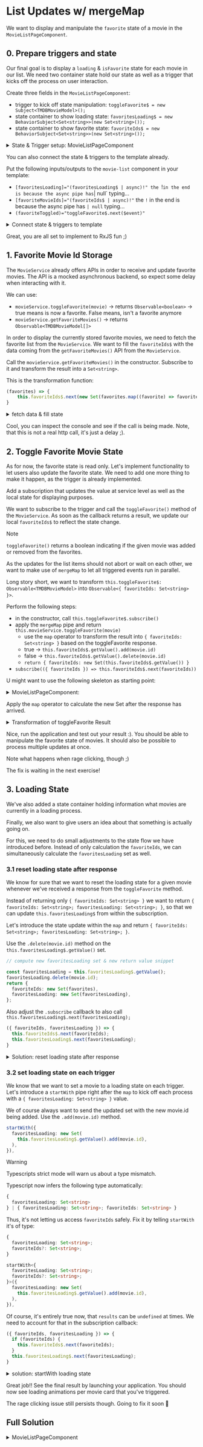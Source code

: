 # List Updates w/ mergeMap

We want to display and manipulate the `favorite` state of a movie in the `MovieListPageComponent`.

## 0. Prepare triggers and state

Our final goal is to display a `loading` & `isFavorite` state for each movie in our list. We need two container state
hold our state as well as a trigger that kicks off the process on user interaction.

Create three fields in the `MovieListPageComponent`:

* trigger to kick off state manipulation: `toggleFavorite$ = new Subject<TMDBMovieModel>();`
* state container to show loading state: `favoritesLoading$ = new BehaviorSubject<Set<string>>(new Set<string>());`
* state container to show favorite state: `favoriteIds$ = new BehaviorSubject<Set<string>>(new Set<string>());`

<details>
  <summary>State & Trigger setup: MovieListPageComponent</summary>

```ts
// movie-list-page.component.ts


// trigger to kick off state manipulation
toggleFavorite$ = new Subject<TMDBMovieModel>();

// state container to show loading state
favoritesLoading$ = new BehaviorSubject<Set<string>>(new Set<string>());
// state container to show favorite state
favoriteIds$ = new BehaviorSubject<Set<string>>(new Set<string>());
```

</details>

You can also connect the state & triggers to the template already.

Put the following inputs/outputs to the `movie-list` component in your template:
* `[favoritesLoading]="(favoritesLoading$ | async)!" the `!` in the end is because the async pipe has `| null` typing...
* `[favoriteMovieIds]="(favoriteIds$ | async)!"` the `!` in the end is because the async pipe has `| null` typing...
* `(favoriteToggled)="toggleFavorite$.next($event)"`

<details>
  <summary>Connect state & triggers to template</summary>

```html
<!-- movie-list-page.component.ts -->

@if (movies$ | async; as movies) {
  <movie-list
    [movies]="movies"
    (favoriteToggled)="toggleFavorite$.next($event)"
    [favoritesLoading]="(favoritesLoading$ | async)!"
    [favoriteMovieIds]="(favoriteIds$ | async)!"
  />
  <div (elementVisible)="paginate$.next()"></div>
} @else {
  <div class="loader"></div>
}

```

</details>

Great, you are all set to implement to RxJS fun ;)

## 1. Favorite Movie Id Storage

The `MovieService` already offers APIs in order to receive and update favorite movies. The API is a mocked asynchronous backend,
so expect some delay when interacting with it. 

We can use:

* `movieService.toggleFavorite(movie)` -> returns `Observable<boolean>` -> true means is now a favorite. False means, isn't a favorite anymore
* `movieService.getFavoriteMovies()` -> returns `Observable<TMDBMovieModel[]>`

In order to display the currently stored favorite movies, we need to fetch the favorite list from the `MovieService`.
We want to fill the `favoriteIds$` with the data coming from the `getFavoriteMovies()` API from the `MovieService`.

Call the `movieService.getFavoriteMovies()` in the constructor. Subscribe to it and transform the result into a `Set<string>`.

This is the transformation function:

```ts
(favorites) => {
    this.favoriteIds$.next(new Set(favorites.map((favorite) => favorite.id)));
}
```

<details>
  <summary>fetch data & fill state</summary>

```ts
// movie-list-page.component.ts

favoriteIds$ = new BehaviorSubject<Set<string>>(new Set<string>());

constructor() {
  this.movieService.getFavoriteMovies().subscribe((favorites) => {
    this.favoriteIds$.next(new Set(favorites.map((favorite) => favorite.id)));
  });
}
```

</details>

Cool, you can inspect the console and see if the call is being made. Note, that this is not a real http call, it's just a delay ;).

## 2. Toggle Favorite Movie State

As for now, the favorite state is read only. Let's implement functionality to let users also update the favorite state.
We need to add one more thing to make it happen, as the trigger is already implemented.

Add a subscription that updates the value at service level as well as the local state for displaying purposes.

We want to subscribe to the trigger and call the `toggleFavorite()` method of the `MovieService`. As soon as the callback
returns a result, we update our local `favoriteIds$` to reflect the state change.

> [!NOTE]
> `toggleFavorite()` returns a boolean indicating if the given movie was added or removed from the favorites.

As the updates for the list items should not abort or wait on each other, we want to make use of `mergeMap` to let all triggered events
run in parallel.

Long story short, we want to transform `this.toggleFavorite$: Observable<TMDBMovieModel>` into `Observable<{ favoriteIds: Set<string> }>`.

Perform the following steps:

* in the constructor, call `this.toggleFavorite$.subscribe()`
* apply the `mergeMap` pipe and return `this.movieService.toggleFavorite(movie)`
  * use the `map` operator to transform the result into `{ favoriteIds: Set<string> }` based on the toggleFavorite response.
  * true -> `this.favoriteIds$.getValue().add(movie.id)`
  * false -> `this.favoriteIds$.getValue().delete(movie.id)`
  * `return { favoriteIds: new Set(this.favoriteIds$.getValue()) }`
* `subscribe(({ favoriteIds }) => this.favoriteIds$.next(favoriteIds))`

U might want to use the following skeleton as starting point:

<details>
  <summary>MovieListPageComponent: </summary>

```ts

// movie-list-page.component.ts

constructor() {
  this.toggleFavorite$.pipe(
    mergeMap(movie => this.movieService.toggleFavorite(movie).pipe(
      /* compute new favorites based on the result */
      /* if you need help, take a look at the next help block */
      /* return { favoriteIds: Set<string> } */
    ))
  ).subscribe(({ favoriteIds }) => this.favoriteIds$.next(favoriteIds))
}
```

</details>

Apply the `map` operator to calculate the new Set after the response has arrived.

<details>
  <summary>Transformation of toggleFavorite Result</summary>

This is the transformation function to build the new favoritesMap after receiving the update from the MovieService

```ts

map((isFavorite) => {
  const favorites = this.favoriteIds$.getValue();
  if (isFavorite) {
    favorites.add(movie.id);
  } else {
    favorites.delete(movie.id);
  }
  return {
    favorites: new Set(favorites)
  };
}),

```
</details>

Nice, run the application and test out your result :). You should be able to manipulate the favorite state
of movies. It should also be possible to process multiple updates at once.

Note what happens when rage clicking, though ;)

The fix is waiting in the next exercise!

## 3. Loading State

We've also added a state container holding information what movies are currently in a loading process.

Finally, we also want to give users an idea about that something is actually going on.

For this, we need to do small adjustments to the state flow we have introduced before.
Instead of only calculation the `favoriteIds`, we can simultaneously calculate the `favoritesLoading` set as well.

### 3.1 reset loading state after response

We know for sure that we want to reset the loading state for a given movie whenever we've received a response from
the `toggleFavorite` method.

Instead of returning only `{ favoriteIds: Set<string> }` we want to return `{ favoriteIds: Set<string>; favoritesLoading: Set<string>; }`, so that we can
update `this.favoritesLoading$` from within the subscription.

Let's introduce the state update within the `map` and return `{ favoriteIds: Set<string>; favoritesLoading: Set<string>; }`.

Use the `.delete(movie.id)` method on the `this.favoritesLoading$.getValue()` set.

```ts
// compute new favoritesLoading set & new return value snippet

const favoritesLoading = this.favoritesLoading$.getValue();
favoritesLoading.delete(movie.id);
return {
  favoriteIds: new Set(favorites),
  favoritesLoading: new Set(favoritesLoading),
};
```

Also adjust the `.subscribe` callback to also call `this.favoritesLoading$.next(favoritesLoading);`

```ts
({ favoriteIds, favoritesLoading }) => {
  this.favoriteIds$.next(favoriteIds);
  this.favoritesLoading$.next(favoritesLoading);
}
```


<details>
  <summary>Solution: reset loading state after response</summary>

```ts

// movie-list-page.component.ts

constructor() {
  this.toggleFavorite$
    .pipe(
      mergeMap((movie) =>
        this.movieService.toggleFavorite(movie).pipe(
          map((isFavorite) => {
            const favorites = this.favoriteIds$.getValue();
            if (isFavorite) {
              favorites.add(movie.id);
            } else {
              favorites.delete(movie.id);
            }
            const favoritesLoading = this.favoritesLoading$.getValue();
            favoritesLoading.delete(movie.id);
            return {
              favoriteIds: new Set(favorites),
              favoritesLoading: new Set(favoritesLoading),
            };
          })
        ),
      ),
    )
    .subscribe(({ favoriteIds, favoritesLoading }) => {
      this.favoriteIds$.next(favoriteIds);
      this.favoritesLoading$.next(favoritesLoading);
    });
}

```

</details>

### 3.2 set loading state on each trigger

We know that we want to set a movie to a loading state on each trigger.
Let's introduce a `startWith` pipe right after the `map` to kick off each process with a `{ favoritesLoading: Set<string> }` value.

We of course always want to send the updated set with the new movie.id being added. Use the `.add(movie.id)` method.

```ts
startWith({
  favoritesLoading: new Set(
    this.favoritesLoading$.getValue().add(movie.id),
  ),
}),
```

> [!WARNING]
> Typescripts strict mode will warn us about a type mismatch.

Typescript now infers the following type automatically:

```ts
{
  favoritesLoading: Set<string>
} | { favoritesLoading: Set<string>; favoriteIds: Set<string> }

```

Thus, it's not letting us access `favoriteIds` safely. Fix it by telling `startWith` it's of type:

```ts
{
  favoritesLoading: Set<string>;
  favoriteIds?: Set<string>;
}
```

```ts
startWith<{
  favoritesLoading: Set<string>;
  favoriteIds?: Set<string>;
}>({
  favoritesLoading: new Set(
    this.favoritesLoading$.getValue().add(movie.id),
  ),
}),
```

Of course, it's entirely true now, that `results` can be `undefined` at times. We need to account for that
in the subscription callback:

```ts
({ favoriteIds, favoritesLoading }) => {
  if (favoriteIds) {
    this.favoriteIds$.next(favoriteIds);
  }
  this.favoritesLoading$.next(favoritesLoading);
}
```

<details>
  <summary>solution: startWith loading state</summary>

```ts

// movie-list-page.component.ts

constructor() {
  this.toggleFavorite$
    .pipe(
      mergeMap((movie) =>
        this.movieService.toggleFavorite(movie).pipe(
          map((isFavorite) => {
            const favorites = this.favoriteIds$.getValue();
            if (isFavorite) {
              favorites.add(movie.id);
            } else {
              favorites.delete(movie.id);
            }
            const favoritesLoading = this.favoritesLoading$.getValue();
            favoritesLoading.delete(movie.id);
            return {
              favoriteIds: new Set(favorites),
              favoritesLoading: new Set(favoritesLoading),
            };
          }),
          startWith<{
            favoritesLoading: Set<string>;
            favoriteIds?: Set<string>;
          }>({
            favoritesLoading: new Set(
              this.favoritesLoading$.getValue().add(movie.id),
            ),
          }),
        ),
      ),
    )
    .subscribe(({ favoriteIds, favoritesLoading }) => {
      if (favoriteIds) {
        this.favoriteIds$.next(favoriteIds);
      }
      this.favoritesLoading$.next(favoritesLoading);
    });
}

```

</details>

Great job!! See the final result by launching your application. You should now see loading animations per movie
card that you've triggered.

The rage clicking issue still persists though. Going to fix it soon 🤞

## Full Solution

<details>
  <summary>MovieListPageComponent</summary>

```ts

import { AsyncPipe } from '@angular/common';
import { Component, inject } from '@angular/core';
import { ActivatedRoute } from '@angular/router';
import { FastSvgComponent } from '@push-based/ngx-fast-svg';
import {
  BehaviorSubject,
  exhaustMap,
  map,
  mergeMap,
  Observable,
  scan,
  startWith,
  Subject,
  switchMap,
} from 'rxjs';

import { ElementVisibilityDirective } from '../../shared/cdk/element-visibility/element-visibility.directive';
import { TMDBMovieModel } from '../../shared/model/movie.model';
import { MovieService } from '../movie.service';
import { MovieListComponent } from '../movie-list/movie-list.component';

@Component({
  selector: 'movie-list-page',
  template: `
    @if (movies$ | async; as movies) {
      <movie-list
        [movies]="movies"
        (favoriteToggled)="toggleFavorite$.next($event)"
        [favoritesLoading]="(favoritesLoading$ | async)!"
        [favoriteMovieIds]="(favoriteIds$ | async)!"
      />
      <div (elementVisible)="paginate$.next()"></div>
    } @else {
      <div class="loader"></div>
    }
  `,
  standalone: true,
  imports: [
    MovieListComponent,
    ElementVisibilityDirective,
    AsyncPipe,
    FastSvgComponent,
  ],
})
export class MovieListPageComponent {
  private movieService = inject(MovieService);
  private activatedRoute = inject(ActivatedRoute);

  paginate$ = new Subject<void>();
  toggleFavorite$ = new Subject<TMDBMovieModel>();

  favoritesLoading$ = new BehaviorSubject<Set<string>>(new Set<string>());
  favoriteIds$ = new BehaviorSubject<Set<string>>(new Set<string>());

  movies$: Observable<TMDBMovieModel[] | undefined> =
    this.activatedRoute.params.pipe(
      switchMap((params) => {
        if (params['category']) {
          return this.paginate((page) =>
            this.movieService.getMovieList(params['category'], page),
          ).pipe(startWith(undefined));
        } else {
          return this.paginate((page) =>
            this.movieService.getMoviesByGenre(params['id'], page),
          ).pipe(startWith(undefined));
        }
      }),
    );

  constructor() {
    this.movieService.getFavoriteMovies().subscribe((favorites) => {
      this.favoriteIds$.next(new Set(favorites.map((favorite) => favorite.id)));
    });
    this.toggleFavorite$
      .pipe(
        mergeMap((movie) =>
          this.movieService.toggleFavorite(movie).pipe(
            map((isFavorite) => {
              const favorites = this.favoriteIds$.getValue();
              if (isFavorite) {
                favorites.add(movie.id);
              } else {
                favorites.delete(movie.id);
              }
              const favoritesLoading = this.favoritesLoading$.getValue();
              favoritesLoading.delete(movie.id);
              return {
                favoriteIds: new Set(favorites),
                favoritesLoading: new Set(favoritesLoading),
              };
            }),
            startWith<{
              favoritesLoading: Set<string>;
              favoriteIds?: Set<string>;
            }>({
              favoritesLoading: new Set(
                this.favoritesLoading$.getValue().add(movie.id),
              ),
            }),
          ),
        ),
      )
      .subscribe(({ favoriteIds, favoritesLoading }) => {
        if (favoriteIds) {
          this.favoriteIds$.next(favoriteIds);
        }
        this.favoritesLoading$.next(favoritesLoading);
      });
  }

  private paginate(
    requestFn: (page: number) => Observable<TMDBMovieModel[]>,
  ): Observable<TMDBMovieModel[]> {
    return this.paginate$.pipe(
      startWith(void 0),
      exhaustMap((v, i) => requestFn(i + 1)),
      scan(
        (allMovies, movies) => [...allMovies, ...movies],
        [] as TMDBMovieModel[],
      ),
    );
  }
}


```

</details>
